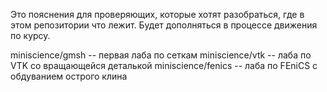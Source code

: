 Это пояснения для проверяющих, которые хотят разобраться, где в этом репозитории что лежит. Будет дополняться в процессе движения по курсу.

miniscience/gmsh -- первая лаба по сеткам
miniscience/vtk -- лаба по VTK со вращающейся деталькой
miniscience/fenics -- лаба по FEniCS с обдуванием острого клина
